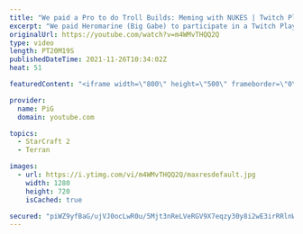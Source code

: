 ```yaml
---
title: "We paid a Pro to do Troll Builds: Meming with NUKES | Twitch Plays Gabe  - StarCraft 2"
excerpt: "We paid Heromarine (Big Gabe) to participate in a Twitch Plays Gabe segment for PiGFest - and he delivered NUKES. LOTS OF NUKES.  Heromarine's stream: https://www.twitch.tv/heromarine Vod of this game: https://www.twitch.tv/videos/1188471532?t=08h04m12s -- 🐷 Main Channel: https://www.youtube.com/user/PiGstarcraft"
originalUrl: https://youtube.com/watch?v=m4WMvTHQQ2Q
type: video
length: PT20M19S
publishedDateTime: 2021-11-26T10:34:02Z
heat: 51

featuredContent: "<iframe width=\"800\" height=\"500\" frameborder=\"0\" src=\"https://www.youtube.com/embed/m4WMvTHQQ2Q\" allow=\"accelerometer; autoplay; encrypted-media; gyroscope; picture-in-picture\" allowfullscreen></iframe>"

provider:
  name: PiG
  domain: youtube.com

topics:
  - StarCraft 2
  - Terran

images:
  - url: https://i.ytimg.com/vi/m4WMvTHQQ2Q/maxresdefault.jpg
    width: 1280
    height: 720
    isCached: true

secured: "piWZ9yfBaG/ujVJ0ocLwR0u/5Mjt3nReLVeRGV9X7eqzy30y8i2wE3irRRlnWgR29ApSfae83fJm1iuDNUF7Hn+FEgI3DGDkJu3bPRMiNp9aX8DZEUPvPJfRMd2ycJQTYFuBQox38w1FzDR+k9DGeeGQtMvu+fbN0z6qmnDX8WCBgjBy+6E+lC1KLSZa1L+D45t+FRX1AhIv9jnxu4i6gHCvIjFGUm0giq9FeGF+/db7fS1B/Y+Qt/9PQhE3ck7q6NIbO9GVpwMFVpLWacU5bhgUhWKc/sK+rWhV6NlizC/qjqK5lW34VYCtYaXJVBKo2j273IDy4YGtb0xiMsvLGBLoIOODhNp20OkQO1Q7DdzxGFglLXqrZTniSOZ1i1136oaSe0CX+/vmCOBuJaCjj3FfTPkMXX9Lsc0ODP+DGts=;rNWL76Qx5AwU0tsOpEvP4w=="
---
```


